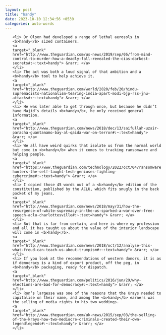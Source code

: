 ```yaml
---
layout: post
title: "handy"
date: 2023-10-10 12:34:56 +0530
categories: auto-words
---
```

<ol>

    <li> Dr Olson had developed a range of lethal aerosols in <b>handy</b> sized containers.
    <a 
    target="_blank" 
    href="http://www.theguardian.com/us-news/2019/sep/06/from-mind-control-to-murder-how-a-deadly-fall-revealed-the-cias-darkest-secrets#:~:text=handy"> &rarr; </a>
    </li>
    <li> The act was both a loud signal of that ambition and a <b>handy</b> tool to help achieve it.
    <a 
    target="_blank" 
    href="http://www.theguardian.com/world/2020/feb/20/hindu-supremacists-nationalism-tearing-india-apart-modi-bjp-rss-jnu-attacks#:~:text=handy"> &rarr; </a>
    </li>
    <li> He was later able to get through once, but because he didn’t have Majid’s details <b>handy</b>, he only received general information.
    <a 
    target="_blank" 
    href="http://www.theguardian.com/news/2018/dec/13/saifullah-uzair-paracha-guantanamo-bay-al-qaida-war-on-terror#:~:text=handy"> &rarr; </a>
    </li>
    <li> We all have weird quirks that isolate us from the normal world but come in <b>handy</b> when it comes to tracking ransomware and helping people.
    <a 
    target="_blank" 
    href="https://www.theguardian.com/technology/2022/oct/04/ransomware-hunters-the-self-taught-tech-geniuses-fighting-cybercrime#:~:text=handy"> &rarr; </a>
    </li>
    <li> I copied those 45 words out of a <b>handy</b> edition of the constitution, published by the ACLU, which fits snugly in the back pocket of my jeans.
    <a 
    target="_blank" 
    href="http://www.theguardian.com/news/2018/may/31/how-the-resurgence-of-white-supremacy-in-the-us-sparked-a-war-over-free-speech-aclu-charlottesville#:~:text=handy"> &rarr; </a>
    </li>
    <li> But that is far from certain, and here is where my profession and all it has taught us about the value of the interior landscape will come in <b>handy</b>.
    <a 
    target="_blank" 
    href="http://www.theguardian.com/news/2018/oct/12/analyse-this-what-freud-can-teach-us-about-trumpism#:~:text=handy"> &rarr; </a>
    </li>
    <li> If you look at the recommendations of western donors, it is as if democracy is a kind of export product, off the peg, in <b>handy</b> packaging, ready for dispatch.
    <a 
    target="_blank" 
    href="http://www.theguardian.com/politics/2016/jun/29/why-elections-are-bad-for-democracy#:~:text=handy"> &rarr; </a>
    </li>
    <li> Ron’s largesse was one of the reasons that the Krays needed to capitalise on their name, and among the <b>handy</b> earners was the selling of media rights to his two weddings.
    <a 
    target="_blank" 
    href="http://www.theguardian.com/uk-news/2015/sep/03/the-selling-of-the-krays-how-two-mediocre-criminals-created-their-own-legendlegends#:~:text=handy"> &rarr; </a>
    </li>